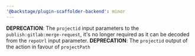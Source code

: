 ```yaml
---
'@backstage/plugin-scaffolder-backend': minor
---
```


**DEPRECATION**: The `projectid` input parameters to the `publish:gitlab:merge-request`, it's no longer required as it can be decoded from the `repoUrl` input parameter.
**DEPRECATION**: The `projectid` output of the action in favour of `projectPath`
